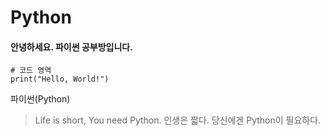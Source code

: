 # Python
#### 안녕하세요. 파이썬 공부방입니다.
```commandline
# 코드 영역
print("Hello, World!")
```
파이썬(Python)

> Life is short, You need Python.
> 인생은 짧다. 당신에겐 Python이 필요하다.
